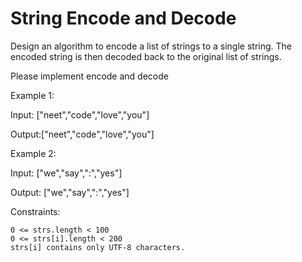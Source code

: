# String Encode and Decode

Design an algorithm to encode a list of strings to a single string. The encoded string is then decoded back to the original list of strings.

Please implement encode and decode

Example 1:

Input: ["neet","code","love","you"]

Output:["neet","code","love","you"]

Example 2:

Input: ["we","say",":","yes"]

Output: ["we","say",":","yes"]

Constraints:

    0 <= strs.length < 100
    0 <= strs[i].length < 200
    strs[i] contains only UTF-8 characters.
